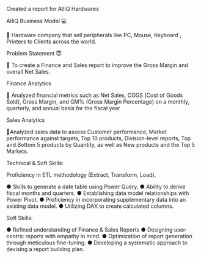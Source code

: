 Created a report for AtliQ Hardwares

AtliQ Business Model 💻

🔹 Hardware company that sell peripherals like PC, Mouse, Keyboard , Printers to Clients across the world.

Problem Statement 😇

🔹 To create a Finance and Sales report to improve the Gross Margin and overall Net Sales.

Finance Analytics

🔹 Analyzed financial metrics such as Net Sales, COGS (Cost of Goods Sold), Gross Margin, and GM% (Gross Margin Percentage) on a monthly, quarterly, and annual basis for the fiscal year

Sales Analytics

🔹Analyzed sales data to assess Customer performance, Market performance against targets, Top 10 products, Division-level reports, Top and Bottom 5 products by Quantity, as well as New products and the Top 5 Markets.

Technical & Soft Skills:

Proficiency in ETL methodology (Extract, Transform, Load).

● Skills to generate a date table using Power Query.
● Ability to derive fiscal months and quarters.
● Establishing data model relationships with Power Pivot.
● Proficiency in incorporating supplementary data into an existing data model.
● Utilizing DAX to create calculated columns.

Soft Skills:

● Refined understanding of Finance & Sales Reports
● Designing user-centric reports with empathy in mind.
● Optimization of report generation through meticulous fine-tuning.
● Developing a systematic approach to devising a report building plan.

